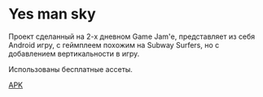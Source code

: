 # Yes man sky

Проект сделанный на 2-х дневном Game Jam'е, представляет из себя Android игру, с геймплеем похожим на Subway Surfers, но с добавлением вертикальности в игру.

Использованы бесплатные ассеты.

[APK](https://github.com/thecreeez/game-jam-shit/blob/main/build.apk)